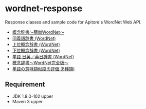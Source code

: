 # wordnet-response
Response classes and sample code for Apitore's WordNet Web API.
- [概念辞書～簡単WordNet～](https://apitore.com/store/apis/details?id=40)
- [同義語辞書 (WordNet)](https://apitore.com/store/apis/details?id=41)
- [上位概念辞書 (WordNet)](https://apitore.com/store/apis/details?id=42)
- [下位概念辞書 (WordNet)](https://apitore.com/store/apis/details?id=43)
- [単語 日英／英日辞書 (WordNet)](https://apitore.com/store/apis/details?id=45)
- [概念辞書～WordNet完全版～](https://apitore.com/store/apis/details?id=46)
- [単語の意味類似度の評価 (8種類)](https://apitore.com/store/apis/details?id=47)

## Requirement
- JDK 1.8.0-102 upper
- Maven 3 upper
